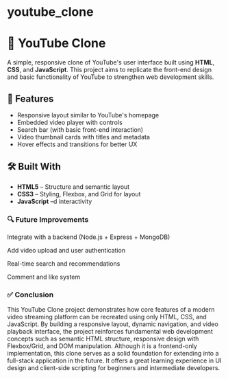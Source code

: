 # youtube_clone
# 🎥 YouTube Clone

A simple, responsive clone of YouTube's user interface built using **HTML**, **CSS**, and **JavaScript**. This project aims to replicate the front-end design and basic functionality of YouTube to strengthen web development skills.

## 🚀 Features

- Responsive layout similar to YouTube's homepage
- Embedded video player with controls
- Search bar (with basic front-end interaction)
- Video thumbnail cards with titles and metadata
- Hover effects and transitions for better UX

## 🛠️ Built With

- **HTML5** – Structure and semantic layout
- **CSS3** – Styling, Flexbox, and Grid for layout
- **JavaScript** –d interactivity

### 🔍 Future Improvements
Integrate with a backend (Node.js + Express + MongoDB)

Add video upload and user authentication

Real-time search and recommendations

Comment and like system

### ✅ Conclusion
This YouTube Clone project demonstrates how core features of a modern video streaming platform can be recreated using only HTML, CSS, and JavaScript. By building a responsive layout, dynamic navigation, and video playback interface, the project reinforces fundamental web development concepts such as semantic HTML structure, responsive design with Flexbox/Grid, and DOM manipulation.
Although it is a frontend-only implementation, this clone serves as a solid foundation for extending into a full-stack application in the future. It offers a great learning experience in UI design and client-side scripting for beginners and intermediate developers.

